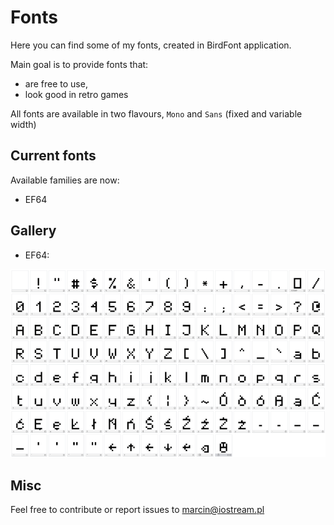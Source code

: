 # Fonts

Here you can find some of my fonts, created in BirdFont application.

Main goal is to provide fonts that:
* are free to use,
* look good in retro games

All fonts are available in two flavours, `Mono` and `Sans` (fixed and variable width)

## Current fonts

Available families are now:

* EF64

## Gallery

* EF64:

![ef64](images/ef64.png)

## Misc

Feel free to contribute or report issues to marcin@iostream.pl
